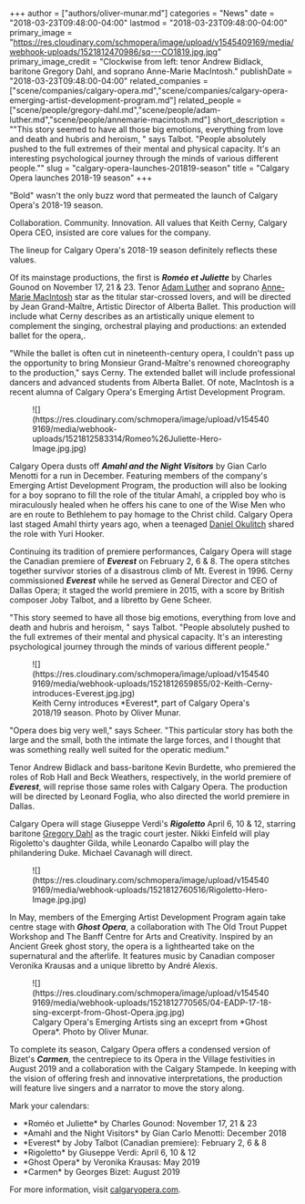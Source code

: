+++
author = ["authors/oliver-munar.md"]
categories = "News"
date = "2018-03-23T09:48:00-04:00"
lastmod = "2018-03-23T09:48:00-04:00"
primary_image = "https://res.cloudinary.com/schmopera/image/upload/v1545409169/media/webhook-uploads/1521812470986/sq---CO1819.jpg.jpg"
primary_image_credit = "Clockwise from left: tenor Andrew Bidlack, baritone Gregory Dahl, and soprano Anne-Marie MacIntosh."
publishDate = "2018-03-23T09:48:00-04:00"
related_companies = ["scene/companies/calgary-opera.md","scene/companies/calgary-opera-emerging-artist-development-program.md"]
related_people = ["scene/people/gregory-dahl.md","scene/people/adam-luther.md","scene/people/annemarie-macintosh.md"]
short_description = "&quot;This story seemed to have all those big emotions, everything from love and death and hubris and heroism, &quot; says Talbot. &quot;People absolutely pushed to the full extremes of their mental and physical capacity. It&#039;s an interesting psychological journey through the minds of various different people.&quot;"
slug = "calgary-opera-launches-201819-season"
title = "Calgary Opera launches 2018-19 season"
+++

"Bold" wasn't the only buzz word that permeated the launch of Calgary Opera's 2018-19 season.

Collaboration. Community. Innovation. All values that Keith Cerny, Calgary Opera CEO, insisted are core values for the company.

The lineup for Calgary Opera's 2018-19 season definitely reflects these values.

Of its mainstage productions, the first is ***Roméo et Juliette*** by Charles Gounod on November 17, 21 & 23. Tenor [Adam Luther](/scene/people/adam-luther/) and soprano [Anne-Marie MacIntosh](/scene/people/anne-marie-macintosh/) star as the titular star-crossed lovers, and will be directed by Jean Grand-Maître, Artistic Director of Alberta Ballet. This production will include what Cerny describes as an artistically unique element to complement the singing, orchestral playing and productions: an extended ballet for the opera,.

"While the ballet is often cut in nineteenth-century opera, I couldn't pass up the opportunity to bring Monsieur Grand-Maître's renowned choreography to the production," says Cerny. The extended ballet will include professional dancers and advanced students from Alberta Ballet. Of note, MacIntosh is a recent alumna of Calgary Opera's Emerging Artist Development Program.

<figure data-type="image">
![](https://res.cloudinary.com/schmopera/image/upload/v1545409169/media/webhook-uploads/1521812583314/Romeo%26Juliette-Hero-Image.jpg.jpg)
</figure>

Calgary Opera dusts off ***Amahl and the Night Visitors*** by Gian Carlo Menotti for a run in December. Featuring members of the company's Emerging Artist Development Program, the production will also be looking for a boy soprano to fill the role of the titular Amahl, a crippled boy who is miraculously healed when he offers his cane to one of the Wise Men who are en route to Bethlehem to pay homage to the Christ child. Calgary Opera last staged Amahl thirty years ago, when a teenaged [Daniel Okulitch](/scene/people/daniel-okulitch/) shared the role with Yuri Hooker.

Continuing its tradition of premiere performances, Calgary Opera will stage the Canadian premiere of ***Everest*** on February 2, 6 & 8. The opera stitches together survivor stories of a disastrous climb of Mt. Everest in 1996. Cerny commissioned ***Everest*** while he served as General Director and CEO of Dallas Opera; it staged the world premiere in 2015, with a score by British composer Joby Talbot, and a libretto by Gene Scheer.

"This story seemed to have all those big emotions, everything from love and death and hubris and heroism, " says Talbot. "People absolutely pushed to the full extremes of their mental and physical capacity. It's an interesting psychological journey through the minds of various different people."

<figure data-type="image">
![](https://res.cloudinary.com/schmopera/image/upload/v1545409169/media/webhook-uploads/1521812659855/02-Keith-Cerny-introduces-Everest.jpg.jpg)
<figcaption>Keith Cerny introduces *Everest*, part of Calgary Opera's 2018/19 season. Photo by Oliver Munar.</figcaption>
</figure>

"Opera does big very well," says Scheer. "This particular story has both the large and the small, both the intimate the large forces, and I thought that was something really well suited for the operatic medium."

Tenor Andrew Bidlack and bass-baritone Kevin Burdette, who premiered the roles of Rob Hall and Beck Weathers, respectively, in the world premiere of ***Everest***, will reprise those same roles with Calgary Opera. The production will be directed by Leonard Foglia, who also directed the world premiere in Dallas.

Calgary Opera will stage Giuseppe Verdi's ***Rigoletto*** April 6, 10 & 12, starring baritone [Gregory Dahl](/scene/people/gregory-dahl/) as the tragic court jester. Nikki Einfeld will play Rigoletto's daughter Gilda, while Leonardo Capalbo will play the philandering Duke. Michael Cavanagh will direct.

<figure data-type="image">
![](https://res.cloudinary.com/schmopera/image/upload/v1545409169/media/webhook-uploads/1521812760516/Rigoletto-Hero-Image.jpg.jpg)
</figure>

In May, members of the Emerging Artist Development Program again take centre stage with ***Ghost Opera***, a collaboration with The Old Trout Puppet Workshop and The Banff Centre for Arts and Creativity. Inspired by an Ancient Greek ghost story, the opera is a lighthearted take on the supernatural and the afterlife. It features music by Canadian composer Veronika Krausas and a unique libretto by André Alexis.

<figure data-type="image">
![](https://res.cloudinary.com/schmopera/image/upload/v1545409169/media/webhook-uploads/1521812770565/04-EADP-17-18-sing-excerpt-from-Ghost-Opera.jpg.jpg)
<figcaption>Calgary Opera's Emerging Artists sing an exceprt from *Ghost Opera*. Photo by Oliver Munar.</figcaption>
</figure>

To complete its season, Calgary Opera offers a condensed version of Bizet's ***Carmen***, the centrepiece to its Opera in the Village festivities in August 2019 and a collaboration with the Calgary Stampede. In keeping with the vision of offering fresh and innovative interpretations, the production will feature live singers and a narrator to move the story along.

Mark your calendars:

<ul class="nospace">
<li>*Roméo et Juliette* by Charles Gounod: November 17, 21 & 23
<li>*Amahl and the Night Visitors* by Gian Carlo Menotti: December 2018
<li>*Everest* by Joby Talbot (Canadian premiere): February 2, 6 & 8
<li>*Rigoletto* by Giuseppe Verdi: April 6, 10 & 12
<li>*Ghost Opera* by Veronika Krausas: May 2019
<li>*Carmen* by Georges Bizet: August 2019
</ul>

For more information, visit [calgaryopera.com](https://www.calgaryopera.com/).

